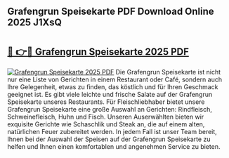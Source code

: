 ## Grafengrun Speisekarte PDF Download Online 2025 J1XsQ

# <h2><a href="http://gc7yg6.nevu.top/?p=Grafengrun+Speisekarte">🔗 👉🔴 Grafengrun Speisekarte 2025 PDF</a></h2>

[![Grafengrun Speisekarte 2025 PDF](https://i.imgur.com/dBaPXMq.png)](http://gc7yg6.nevu.top/?p=Grafengrun+Speisekarte)
Die Grafengrun Speisekarte ist nicht nur eine Liste von Gerichten in einem Restaurant oder Café, sondern auch Ihre Gelegenheit, etwas zu finden, das köstlich und für Ihren Geschmack geeignet ist. Es gibt viele leichte und frische Salate auf der Grafengrun Speisekarte unseres Restaurants. Für Fleischliebhaber bietet unsere Grafengrun Speisekarte eine große Auswahl an Gerichten: Rindfleisch, Schweinefleisch, Huhn und Fisch. Unseren Auserwählten bieten wir exquisite Gerichte wie Schaschlik und Steak an, die auf einem alten, natürlichen Feuer zubereitet werden. In jedem Fall ist unser Team bereit, Ihnen bei der Auswahl der Speisen auf der Grafengrun Speisekarte zu helfen und Ihnen einen komfortablen und angenehmen Service zu bieten.
